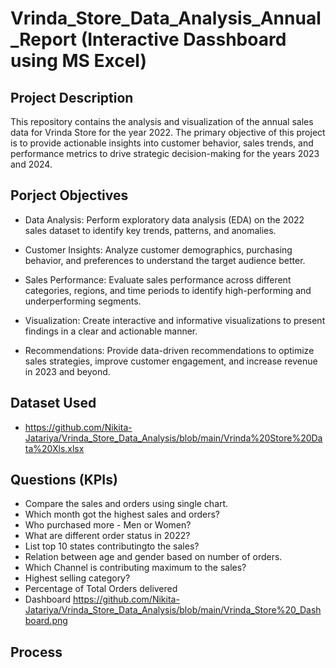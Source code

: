 # Vrinda_Store_Data_Analysis_Annual_Report (Interactive Dasshboard using MS Excel)
## Project Description
This repository contains the analysis and visualization of the annual sales data for Vrinda Store for the year 2022. The primary objective of this project is to provide actionable insights into customer behavior, sales trends, and performance metrics to drive strategic decision-making for the years 2023 and 2024.

## Porject Objectives
- Data Analysis: Perform exploratory data analysis (EDA) on the 2022 sales dataset to identify key trends, patterns, and anomalies.

- Customer Insights: Analyze customer demographics, purchasing behavior, and preferences to understand the target audience better.

- Sales Performance: Evaluate sales performance across different categories, regions, and time periods to identify high-performing and underperforming segments.

- Visualization: Create interactive and informative visualizations to present findings in a clear and actionable manner.

- Recommendations: Provide data-driven recommendations to optimize sales strategies, improve customer engagement, and increase revenue in 2023 and beyond.

## Dataset Used
- https://github.com/Nikita-Jatariya/Vrinda_Store_Data_Analysis/blob/main/Vrinda%20Store%20Data%20Xls.xlsx

## Questions (KPIs)

- Compare the sales and orders using single chart.
- Which month got the highest sales and orders?
- Who purchased more - Men or Women?
- What are different order status in 2022?
- List top 10 states contributingto the sales?
- Relation between age and gender based on number of orders.
- Which Channel is contributing maximum to the sales?
- Highest selling category?
- Percentage of Total Orders delivered
- Dashboard https://github.com/Nikita-Jatariya/Vrinda_Store_Data_Analysis/blob/main/Vrinda_Store%20_Dashboard.png

## Process
